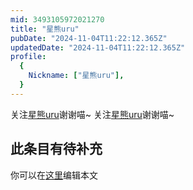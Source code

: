 ```yaml
---
mid: 3493105972021270
title: "星熊uru"
pubDate: "2024-11-04T11:22:12.365Z"
updatedDate: "2024-11-04T11:22:12.365Z"
profile:
  {
    Nickname: ["星熊uru"],
  }
---
```


关注[星熊uru](https://space.bilibili.com/3493105972021270)谢谢喵~ 关注[星熊uru](https://space.bilibili.com/3493105972021270)谢谢喵~

## 此条目有待补充
你可以在[这里](https://github.com/Yuhanawa/VTuber.ICU-Content/edit/master/v/星熊uru/index.md)编辑本文
